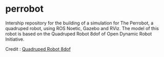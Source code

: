 # perrobot
Intership repository for the building of a simulation for The Perrobot, a quadruped robot, using ROS Noetic, Gazebo and RViz.
The model of this robot is based on the Quadruped Robot 8dof of Open Dynamic Robot Initiative.

Credit : [Quadruped Robot 8dof](https://github.com/open-dynamic-robot-initiative/)
